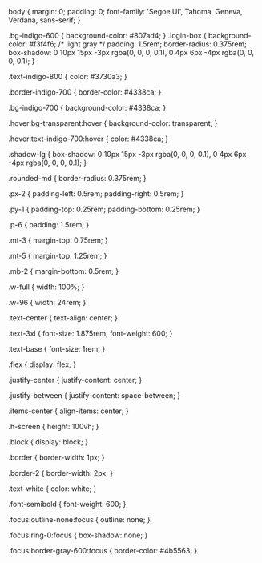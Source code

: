 body {
  margin: 0;
  padding: 0;
  font-family: 'Segoe UI', Tahoma, Geneva, Verdana, sans-serif;
}

.bg-indigo-600 {
  background-color: #807ad4;
}
.login-box {
  background-color: #f3f4f6; /* light gray */
  padding: 1.5rem;
  border-radius: 0.375rem;
  box-shadow: 0 10px 15px -3px rgba(0, 0, 0, 0.1),
              0 4px 6px -4px rgba(0, 0, 0, 0.1);
}

.text-indigo-800 {
  color: #3730a3;
}

.border-indigo-700 {
  border-color: #4338ca;
}

.bg-indigo-700 {
  background-color: #4338ca;
}

.hover\:bg-transparent:hover {
  background-color: transparent;
}

.hover\:text-indigo-700:hover {
  color: #4338ca;
}

.shadow-lg {
  box-shadow: 0 10px 15px -3px rgba(0, 0, 0, 0.1),
    0 4px 6px -4px rgba(0, 0, 0, 0.1);
}

.rounded-md {
  border-radius: 0.375rem;
}

.px-2 {
  padding-left: 0.5rem;
  padding-right: 0.5rem;
}

.py-1 {
  padding-top: 0.25rem;
  padding-bottom: 0.25rem;
}

.p-6 {
  padding: 1.5rem;
}

.mt-3 {
  margin-top: 0.75rem;
}

.mt-5 {
  margin-top: 1.25rem;
}

.mb-2 {
  margin-bottom: 0.5rem;
}

.w-full {
  width: 100%;
}

.w-96 {
  width: 24rem;
}

.text-center {
  text-align: center;
}

.text-3xl {
  font-size: 1.875rem;
  font-weight: 600;
}

.text-base {
  font-size: 1rem;
}

.flex {
  display: flex;
}

.justify-center {
  justify-content: center;
}

.justify-between {
  justify-content: space-between;
}

.items-center {
  align-items: center;
}

.h-screen {
  height: 100vh;
}

.block {
  display: block;
}

.border {
  border-width: 1px;
}

.border-2 {
  border-width: 2px;
}

.text-white {
  color: white;
}

.font-semibold {
  font-weight: 600;
}

.focus\:outline-none:focus {
  outline: none;
}

.focus\:ring-0:focus {
  box-shadow: none;
}

.focus\:border-gray-600:focus {
  border-color: #4b5563;
}